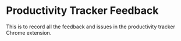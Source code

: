 # Productivity Tracker Feedback
This is to record all the feedback and issues in the productivity tracker Chrome extension.
